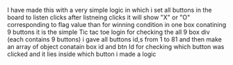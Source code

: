 I have made this with a very simple logic in which i set all buttons in the board to  listen clicks 
after listneing clicks it will show "X" or "O" corresponding to flag value 
than for winning condition in one box conatining 9 buttons it is the simple Tic tac toe login
for checking the all 9 box div (each contains 9 buttons) i gave all buttons id,s from 1 to 81 and then make an array of object conatain box id and btn Id
for checking which button was clicked and it lies inside which button i made a logic
